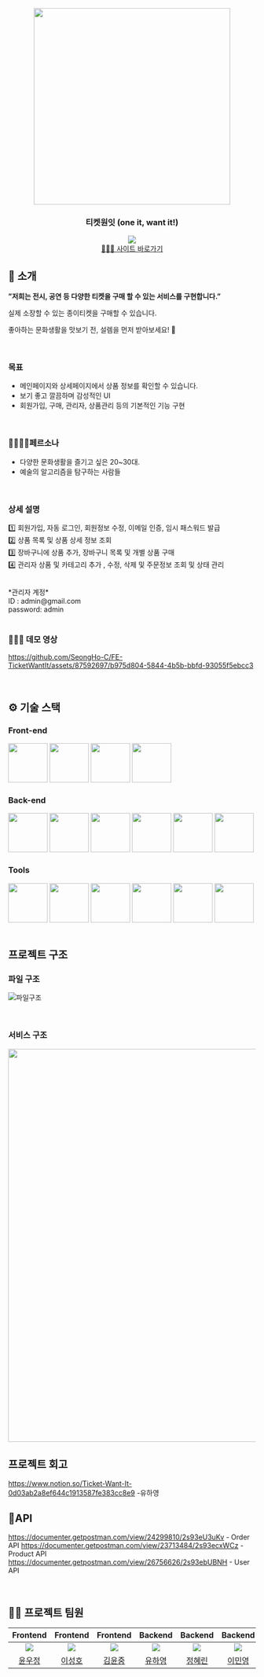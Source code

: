 <div align="center">

<!-- logo -->
<img src="https://github.com/SeongHo-C/FE-TicketWantIt/assets/83394485/d6285bb3-bfa7-4269-a5db-a320ad7b8167" width="400"/>

### 티켓원잇 (one it, want it!)  
[<img src="https://img.shields.io/badge/프로젝트 기간-2023.04.17~진행중-0090f6?style=flat&logoColor=white" />]()
<br />
[🧑🏻‍💻 사이트 바로가기](https://ticketwantit.shop/) 
</div> 

## 📝 소개
<b>”저희는 전시, 공연 등 다양한 티켓을 구매 할 수 있는 서비스를 구현합니다.”</b>

실제 소장할 수 있는 종이티켓을 구매할 수 있습니다.

좋아하는 문화생활을 맛보기 전, 설렘을 먼저 받아보세요! 🤗

<br />

### 목표
- 메인페이지와 상세페이지에서 상품 정보를 확인할 수 있습니다.
- 보기 좋고 깔끔하며 감성적인 UI
- 회원가입, 구매, 관리자, 상품관리 등의 기본적인 기능 구현

<br />

### 👧🏻👦🏻페르소나
- 다양한 문화생활을 즐기고 싶은 20~30대.
- 예술의 알고리즘을 탐구하는 사람들

<br />

### 상세 설명
1️⃣ 회원가입, 자동 로그인,  회원정보 수정, 이메일 인증, 임시 패스워드 발급
<br />
2️⃣ 상품 목록 및 상품 상세 정보 조회
<br />
3️⃣ 장바구니에 상품 추가, 장바구니 목록 및 개별 상품 구매
<br />
4️⃣ 관리자 상품 및 카테고리 추가 , 수정, 삭제 및 주문정보 조회 및 상태 관리

<br />
*관리자 계정* <br />
ID : admin@gmail.com <br />
password: admin <br />
<br />


### 👩🏻‍💻 데모 영상
https://github.com/SeongHo-C/FE-TicketWantIt/assets/87592697/b975d804-5844-4b5b-bbfd-93055f5ebcc3



<br />

## ⚙ 기술 스택

### Front-end
<div>
<img src="https://github.com/yewon-Noh/readme-template/blob/main/skills/HTMLCSS.png?raw=true" width="80">
<img src="https://github.com/yewon-Noh/readme-template/blob/main/skills/JavaScript.png?raw=true" width="80">
<img src="https://github.com/yewon-Noh/readme-template/blob/main/skills/Axios.png?raw=true" width="80">
<img src="https://github.com/yewon-Noh/readme-template/blob/main/skills/JWT.png?raw=true" width="80">
</div>

### Back-end
<div>
<img src="https://github.com/yewon-Noh/readme-template/blob/main/skills/NodeJS.png?raw=true" width="80">
<img src="https://github.com/yewon-Noh/readme-template/blob/main/skills/ExpressJS.png?raw=true" width="80">
<img src="https://github.com/yewon-Noh/readme-template/blob/main/skills/MongoDB.png?raw=true" width="80">
<img src="https://github.com/yewon-Noh/readme-template/blob/main/skills/Mongoose.png?raw=true" width="80">
<img src="https://github.com/yewon-Noh/readme-template/blob/main/skills/Nginx.png?raw=true" width="80">
<img src="https://github.com/yewon-Noh/readme-template/blob/main/skills/JWT.png?raw=true" width="80">
</div>

### Tools
<div>
<img src="https://github.com/yewon-Noh/readme-template/blob/main/skills/Github.png?raw=true" width="80">
<img src="https://github.com/yewon-Noh/readme-template/blob/main/skills/GitLab.png?raw=true" width="80">
<img src="https://github.com/yewon-Noh/readme-template/blob/main/skills/Notion.png?raw=true" width="80">
<img src="https://github.com/yewon-Noh/readme-template/blob/main/skills/Discord.png?raw=true" width="80">
<img src="https://github.com/yewon-Noh/readme-template/blob/main/skills/Figma.png?raw=true" width="80">
<img src="https://github.com/yewon-Noh/readme-template/blob/main/skills/GatherTown.png?raw=true" width="80">

</div>

<br />

## 프로젝트 구조
### 파일 구조
![파일구조](https://github.com/yooha0518/Be-TicketWantit/assets/109330191/e60e06c7-c376-41c4-a4e0-8da9168bbc79)


<br />

### 서비스 구조 
<img src="https://github.com/SeongHo-C/FE-TicketWantIt/assets/83394485/2b396468-253f-471b-8c17-5c8ebe66b70b" width="800"/>

<br />

## 프로젝트 회고
https://www.notion.so/Ticket-Want-It-0d03ab2a8ef644c1913587fe383cc8e9 -유하영
<br />

## 📝API 
https://documenter.getpostman.com/view/24299810/2s93eU3uKv - Order API
https://documenter.getpostman.com/view/23713484/2s93ecxWCz - Product API
https://documenter.getpostman.com/view/26756626/2s93ebUBNH - User API

<br />

## 💁‍♂️ 프로젝트 팀원
|Frontend|Frontend|Frontend|Backend|Backend|Backend|
|:---:|:---:|:---:|:---:|:---:|:---:|
| ![](https://github.com/younu-Yun.png?size=120)| ![](https://github.com/SeongHo-C.png?size=120) | ![](https://github.com/YunJ96.png?size=120) | ![](https://github.com/yooha0518.png?size=120) | ![](https://github.com/02rynn.png?size=120) | ![](https://github.com/zhal7779.png?size=120) | 
|[윤우정](https://github.com/younu-Yun)|[이성호](https://github.com/SeongHo-C)|[김윤중](https://github.com/YunJ96)|[유하영](https://github.com/yooha0518)|[정혜린](https://github.com/02rynn)|[이민영](https://github.com/zhal7779)|
